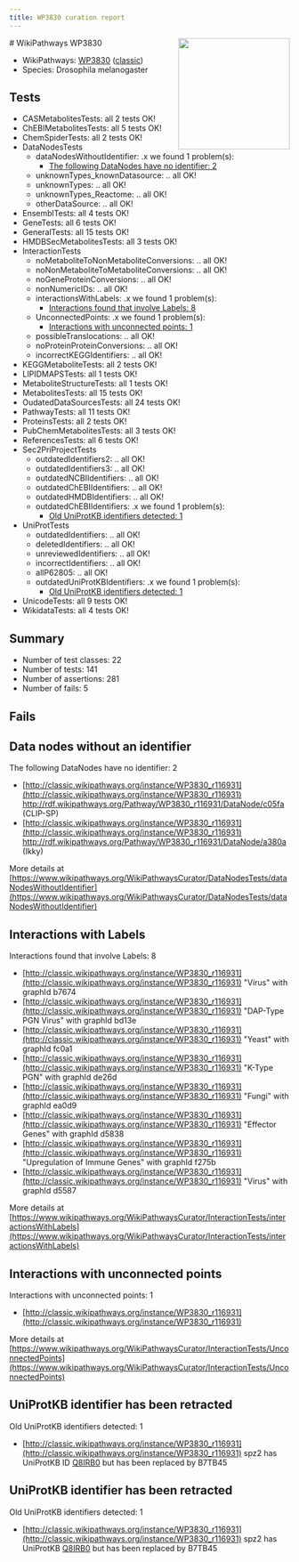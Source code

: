 ```yaml
---
title: WP3830 curation report
---
```


<img style="float: right; width: 200px" src="https://upload.wikimedia.org/wikipedia/commons/thumb/8/83/Wplogo_with_text_500.png/640px-Wplogo_with_text_500.png" />
# WikiPathways WP3830

* WikiPathways: [WP3830](https://wikipathways.org/pathways/WP3830) ([classic](https://classic.wikipathways.org/instance/WP3830))
* Species: Drosophila melanogaster
## Tests
* CASMetabolitesTests: all 2 tests OK!
* ChEBIMetabolitesTests: all 5 tests OK!
* ChemSpiderTests: all 2 tests OK!
* DataNodesTests
    * dataNodesWithoutIdentifier: .x we found 1 problem(s):
        * [The following DataNodes have no identifier: 2](#d2d32fa1)
    * unknownTypes_knownDatasource: .. all OK!
    * unknownTypes: .. all OK!
    * unknownTypes_Reactome: .. all OK!
    * otherDataSource: .. all OK!
* EnsemblTests: all 4 tests OK!
* GeneTests: all 6 tests OK!
* GeneralTests: all 15 tests OK!
* HMDBSecMetabolitesTests: all 3 tests OK!
* InteractionTests
    * noMetaboliteToNonMetaboliteConversions: .. all OK!
    * noNonMetaboliteToMetaboliteConversions: .. all OK!
    * noGeneProteinConversions: .. all OK!
    * nonNumericIDs: .. all OK!
    * interactionsWithLabels: .x we found 1 problem(s):
        * [Interactions found that involve Labels: 8](#630d267f)
    * UnconnectedPoints: .x we found 1 problem(s):
        * [Interactions with unconnected points: 1](#35a61ad9)
    * possibleTranslocations: .. all OK!
    * noProteinProteinConversions: .. all OK!
    * incorrectKEGGIdentifiers: .. all OK!
* KEGGMetaboliteTests: all 2 tests OK!
* LIPIDMAPSTests: all 1 tests OK!
* MetaboliteStructureTests: all 1 tests OK!
* MetabolitesTests: all 15 tests OK!
* OudatedDataSourcesTests: all 24 tests OK!
* PathwayTests: all 11 tests OK!
* ProteinsTests: all 2 tests OK!
* PubChemMetabolitesTests: all 3 tests OK!
* ReferencesTests: all 6 tests OK!
* Sec2PriProjectTests
    * outdatedIdentifiers2: .. all OK!
    * outdatedIdentifiers3: .. all OK!
    * outdatedNCBIIdentifiers: .. all OK!
    * outdatedChEBIIdentifiers: .. all OK!
    * outdatedHMDBIdentifiers: .. all OK!
    * outdatedChEBIIdentifiers: .x we found 1 problem(s):
        * [Old UniProtKB identifiers detected: 1](#edd8414f)
* UniProtTests
    * outdatedIdentifiers: .. all OK!
    * deletedIdentifiers: .. all OK!
    * unreviewedIdentifiers: .. all OK!
    * incorrectIdentifiers: .. all OK!
    * allP62805: .. all OK!
    * outdatedUniProtKBIdentifiers: .x we found 1 problem(s):
        * [Old UniProtKB identifiers detected: 1](#11ddc77a)
* UnicodeTests: all 9 tests OK!
* WikidataTests: all 4 tests OK!


## Summary

* Number of test classes: 22
* Number of tests: 141
* Number of assertions: 281
* Number of fails: 5

## Fails

<a name="d2d32fa1" />

## Data nodes without an identifier

The following DataNodes have no identifier: 2

* [http://classic.wikipathways.org/instance/WP3830_r116931](http://classic.wikipathways.org/instance/WP3830_r116931) http://rdf.wikipathways.org/Pathway/WP3830_r116931/DataNode/c05fa (CLIP-SP)
* [http://classic.wikipathways.org/instance/WP3830_r116931](http://classic.wikipathways.org/instance/WP3830_r116931) http://rdf.wikipathways.org/Pathway/WP3830_r116931/DataNode/a380a (Ikky)


More details at [https://www.wikipathways.org/WikiPathwaysCurator/DataNodesTests/dataNodesWithoutIdentifier](https://www.wikipathways.org/WikiPathwaysCurator/DataNodesTests/dataNodesWithoutIdentifier)

<a name="630d267f" />

## Interactions with Labels

Interactions found that involve Labels: 8

* [http://classic.wikipathways.org/instance/WP3830_r116931](http://classic.wikipathways.org/instance/WP3830_r116931) "Virus" with graphId b7674
* [http://classic.wikipathways.org/instance/WP3830_r116931](http://classic.wikipathways.org/instance/WP3830_r116931) "DAP-Type PGN Virus" with graphId bd13e
* [http://classic.wikipathways.org/instance/WP3830_r116931](http://classic.wikipathways.org/instance/WP3830_r116931) "Yeast" with graphId fc0a1
* [http://classic.wikipathways.org/instance/WP3830_r116931](http://classic.wikipathways.org/instance/WP3830_r116931) "K-Type PGN" with graphId de26d
* [http://classic.wikipathways.org/instance/WP3830_r116931](http://classic.wikipathways.org/instance/WP3830_r116931) "Fungi" with graphId ea0d9
* [http://classic.wikipathways.org/instance/WP3830_r116931](http://classic.wikipathways.org/instance/WP3830_r116931) "Effector Genes" with graphId d5838
* [http://classic.wikipathways.org/instance/WP3830_r116931](http://classic.wikipathways.org/instance/WP3830_r116931) "Upregulation of Immune Genes" with graphId f275b
* [http://classic.wikipathways.org/instance/WP3830_r116931](http://classic.wikipathways.org/instance/WP3830_r116931) "Virus" with graphId d5587


More details at [https://www.wikipathways.org/WikiPathwaysCurator/InteractionTests/interactionsWithLabels](https://www.wikipathways.org/WikiPathwaysCurator/InteractionTests/interactionsWithLabels)

<a name="35a61ad9" />

## Interactions with unconnected points

Interactions with unconnected points: 1

* [http://classic.wikipathways.org/instance/WP3830_r116931](http://classic.wikipathways.org/instance/WP3830_r116931)


More details at [https://www.wikipathways.org/WikiPathwaysCurator/InteractionTests/UnconnectedPoints](https://www.wikipathways.org/WikiPathwaysCurator/InteractionTests/UnconnectedPoints)

<a name="edd8414f" />

## UniProtKB identifier has been retracted

Old UniProtKB identifiers detected: 1

* [http://classic.wikipathways.org/instance/WP3830_r116931](http://classic.wikipathways.org/instance/WP3830_r116931) spz2 has UniProtKB ID [Q8IRB0](https://bioregistry.io/Q8IRB0) but has been replaced by B7TB45


<a name="11ddc77a" />

## UniProtKB identifier has been retracted

Old UniProtKB identifiers detected: 1

* [http://classic.wikipathways.org/instance/WP3830_r116931](http://classic.wikipathways.org/instance/WP3830_r116931) spz2 has UniProtKB [Q8IRB0](https://bioregistry.io/uniprot:Q8IRB0) but has been replaced by B7TB45


